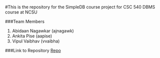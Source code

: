 #This is the repository for the SimpleDB course project for CSC 540 DBMS course at NCSU

###Team Members
1. Abidaan Nagawkar (ajnagawk)
2. Ankita Pise (aapise)
3. Vipul Vaibhav (vvaibha)

###Link to Repository
[Repo](https://github.com/abidaan/CSC540-SimpleDB "SimpleDB")
